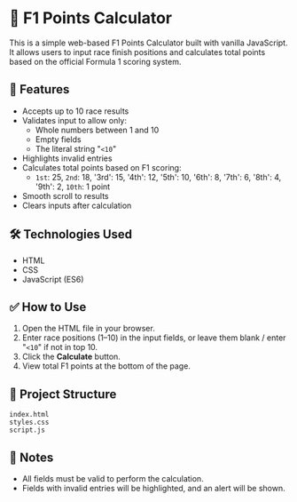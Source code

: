 # 🏁 F1 Points Calculator

This is a simple web-based F1 Points Calculator built with vanilla JavaScript. It allows users to input race finish positions and calculates total points based on the official Formula 1 scoring system.

## 🚀 Features

- Accepts up to 10 race results  
- Validates input to allow only:
  - Whole numbers between 1 and 10
  - Empty fields
  - The literal string "`<10`"
- Highlights invalid entries
- Calculates total points based on F1 scoring:
  - `1st`: 25, `2nd`: 18, '3rd': 15, '4th': 12, '5th': 10, '6th': 8, '7th': 6, '8th': 4, '9th': 2, `10th`: 1 point
- Smooth scroll to results
- Clears inputs after calculation

## 🛠️ Technologies Used

- HTML  
- CSS  
- JavaScript (ES6)

## ✅ How to Use

1. Open the HTML file in your browser.  
2. Enter race positions (1–10) in the input fields, or leave them blank / enter "`<10`" if not in top 10.  
3. Click the **Calculate** button.  
4. View total F1 points at the bottom of the page.

## 📁 Project Structure

```
index.html
styles.css
script.js
```

## 📝 Notes

- All fields must be valid to perform the calculation.
- Fields with invalid entries will be highlighted, and an alert will be shown.
